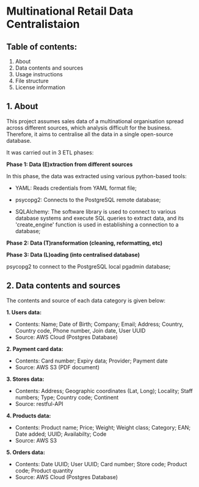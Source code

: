 # Multinational Retail Data Centralistaion

## Table of contents:
1. About
2. Data contents and sources
3. Usage instructions
4. File structure
5. License information

## 1. About

This project assumes sales data of a multinational organisation spread across different sources, which analysis difficult for the business. Therefore, it aims to centralise all the data in a single open-source database.

It was carried out in 3 ETL phases:

**Phase 1: Data (E)xtraction from different sources**

In this phase, the data was extracted using various python-based tools:

- YAML: Reads credentials from YAML format file;

- psycopg2: Connects to the PostgreSQL remote database;

- SQLAlchemy: The software library is used to connect to various database systems and execute SQL queries to extract data, and its 'create_engine' function is used in establishing a connection to a database;


**Phase 2: Data (T)ransformation (cleaning, reformatting, etc)**


**Phase 3: Data (L)oading (into centralised database)**

psycopg2 to connect to the PostgreSQL local pgadmin database;

## 2. Data contents and sources

The contents and source of each data category is given below:

**1. Users data:**
* Contents: Name; Date of Birth; Company; Email; Address; Country, Country code, Phone number, Join date, User UUID
* Source: AWS Cloud (Postgres Database)
 
**2. Payment card data:**
* Contents: Card number; Expiry data; Provider; Payment date
* Source: AWS S3 (PDF document)

**3. Stores data:**
* Contents: Address; Geographic coordinates (Lat, Long); Locality; Staff numbers; Type; Country code; Continent
* Source: restful-API

**4. Products data:**
* Contents: Product name; Price; Weight; Weight class; Category; EAN; Date added; UUID; Availabilty; Code
* Source: AWS S3

**5. Orders data:**
* Contents: Date UUID; User UUID; Card number; Store code; Product code; Product quantity
* Source: AWS Cloud (Postgres Database)


